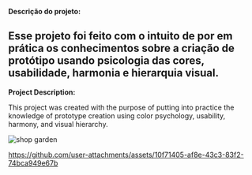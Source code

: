 **Descrição do projeto:** 

Esse projeto foi feito com o intuito de por em prática os conhecimentos sobre a criação de protótipo usando psicologia das cores, usabilidade, harmonia e hierarquia visual.
-----
**Project Description:**

This project was created with the purpose of putting into practice the knowledge of prototype creation using color psychology, usability, harmony, and visual hierarchy.

![shop garden](https://github.com/user-attachments/assets/f29c0488-5b9f-441b-82de-b67e76db5bb3)


https://github.com/user-attachments/assets/10f71405-af8e-43c3-83f2-74bca949e67b

